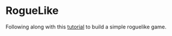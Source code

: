 # RogueLike

Following along with this [tutorial](https://roguesharp.wordpress.com/) to build a simple roguelike game.
